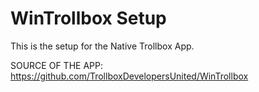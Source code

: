 # WinTrollbox Setup
This is the setup for the Native Trollbox App.

SOURCE OF THE APP: https://github.com/TrollboxDevelopersUnited/WinTrollbox

